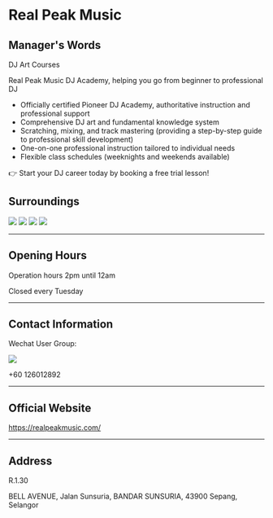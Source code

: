 # Real Peak Music

## Manager's Words

DJ Art Courses

Real Peak Music DJ Academy, helping you go from beginner to professional DJ

- Officially certified Pioneer DJ Academy, authoritative instruction and professional support
- Comprehensive DJ art and fundamental knowledge system
- Scratching, mixing, and track mastering (providing a step-by-step guide to professional skill development)
- One-on-one professional instruction tailored to individual needs
- Flexible class schedules (weeknights and weekends available)

👉 Start your DJ career today by booking a free trial lesson!

## Surroundings

<div class="image-slide">
  <img src="https://img.xmummap.com/1_real_surround%20%281%29.webp" />
  <img src="https://img.xmummap.com/1_real_surround%20%282%29.webp" />
  <img src="https://img.xmummap.com/1_real_surround%20%283%29.webp" />
  <img src="https://img.xmummap.com/1_real_surround%20%284%29.webp" />

</div>

---

## Opening Hours

Operation hours 2pm until 12am

Closed every Tuesday

---

## Contact Information

Wechat User Group:

<img src="https://img.xmummap.com/1_real_surround%20%284%29.webp" />

+60 126012892

---

## Official Website

https://realpeakmusic.com/

---

## Address

R.1.30

BELL AVENUE, Jalan Sunsuria, BANDAR SUNSURIA, 43900 Sepang, Selangor
